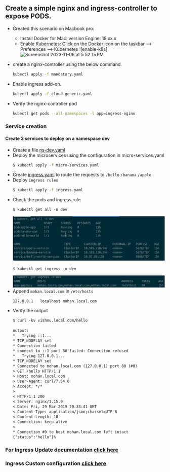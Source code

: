 ## Create a simple nginx and ingress-controller to expose PODS.

* Created this scenario on Macbook pro:
    - Install Docker for Mac: version Engine: 18.xx.x
    - Enable Kubernetes: Click on the Docker icon on the taskbar --> Preferences --> Kubernetes
    ![enable-k8s] <img width="1437" alt="Screenshot 2023-11-06 at 5 52 15 PM" src="https://github.com/vishnue049/k8s-ingress/assets/34649390/10793e08-9c7a-4aa8-97ca-f7ecc8f8c509">


* create a nginx-controller using the below command.
    ```bash
    kubectl apply -f mandatory.yaml
    ```
* Enable ingress add-on.
    ```bash
    kubectl apply -f cloud-generic.yaml
    ```
* Verify the nginx-controller pod
    ```bash
    kubectl get pods --all-namespaces -l app=ingress-nginx
    ```

### Service creation
#### Create 3 services to deploy on a namespace dev
* Create a file [ns-dev.yaml](ns-dev.yaml)
* Deploy the microservices using the configuration in micro-services.yaml
    ```bash
    $ kubectl apply -f micro-services.yaml
    ```
* Create [ingress.yaml](ingress.yaml) to route the requests to ```/hello``` ```/banana``` ```/apple```
* Deploy ```ingress rules```
    ```bash
    $ kubectl apply -f ingress.yaml
    ```
* Check the pods and ingress rule
    ```
    $ kubectl get all -n dev
    ```
    ![all-dev](images/all-dev.jpg)
    ```
    $ kubectl get ingress -n dev
    ```
    ![ingress](images/ingress.jpg)
* Append ```mohan.local.com``` in ```/etc/hosts```
    ```
    127.0.0.1	localhost mohan.local.com
    ```
* Verify the output
    ```
    $ curl -kv vishnu.local.com/hello

    output:
    *   Trying ::1...
    * TCP_NODELAY set
    * Connection failed
    * connect to ::1 port 80 failed: Connection refused
    *   Trying 127.0.0.1...
    * TCP_NODELAY set
    * Connected to mohan.local.com (127.0.0.1) port 80 (#0)
    > GET /hello HTTP/1.1
    > Host: mohan.local.com
    > User-Agent: curl/7.54.0
    > Accept: */*
    >
    < HTTP/1.1 200
    < Server: nginx/1.15.9
    < Date: Fri, 29 Mar 2019 20:33:41 GMT
    < Content-Type: application/json;charset=UTF-8
    < Content-Length: 18
    < Connection: keep-alive
    <
    * Connection #0 to host mohan.local.com left intact
    {"status":"hello"}%
    ```

### For Ingress Update documentation [click here](documentation/update-ingress.md)
### Ingress Custom configuration [click here](documentation/custom-configuration.md)
